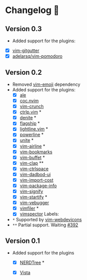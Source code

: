 # Changelog 🍁

## Version 0.3

- Added support for the plugins:
- [x] [vim-gitgutter](https://github.com/airblade/vim-gitgutter)
- [x] [adelarsq/vim-pomodoro](https://github.com/adelarsq/vim-pomodoro)

## Version 0.2

- Removed [vim-emoji](https://github.com/junegunn/vim-emoji) dependency
- Added support for the plugins:
  - [x] [ale](https://github.com/dense-analysis/ale)
  - [x] [coc.nvim](https://github.com/neoclide/coc.nvim)
  - [x] [vim-crunch](https://github.com/arecarn/vim-crunch)
  - [x] [ctrlp.vim](https://github.com/ctrlpvim/ctrlp.vim) *
  - [x] [denite](https://github.com/Shougo/denite.nvim) *
  - [x] [flagship](https://github.com/tpope/vim-flagship) *
  - [x] [lightline.vim](https://github.com/itchyny/lightline.vim) *
  - [x] [powerline](https://github.com/powerline/powerline) *
  - [x] [unite](https://github.com/Shougo/unite.vim) *
  - [x] [vim-airline](https://github.com/vim-airline/vim-airline) *
  - [x] [vim-bookmarks](https://github.com/MattesGroeger/vim-bookmarks)
  - [x] [vim-buffet](https://github.com/bagrat/vim-buffet) *
  - [x] [vim-clap](https://github.com/liuchengxu/vim-clap) **
  - [x] [vim-ctrlspace](https://github.com/vim-ctrlspace)
  - [x] [vim-dadbod-ui](https://github.com/kristijanhusak/vim-dadbod-ui)
  - [x] [vim-import-cost](https://github.com/yardnsm/vim-import-cost)
  - [x] [vim-package-info](https://github.com/meain/vim-package-info)
  - [x] [vim-signify](https://github.com/mhinz/vim-signify)
  - [x] [vim-startify](https://github.com/mhinz/vim-startify) *
  - [x] [vim-vebugger](https://github.com/idanarye/vim-vebugger)
  - [x] [vimfiler](https://github.com/Shougo/vimfiler.vim) *
  - [x] [vimspector](https://github.com/puremourning/vimspector)
Labels:
 - `*` Supported by [vim-webdevicons](https://github.com/ryanoasis/vim-devicons)
 - `**` Partial support. Waiting [#392](https://github.com/liuchengxu/vim-clap/issues/392)

## Version 0.1

- Added support for the plugins
  - [x] [NERDTree](https://github.com/preservim/nerdtree) *
  - [x] [Vista](https://github.com/liuchengxu/vista.vim)

